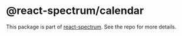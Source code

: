 # @react-spectrum/calendar

This package is part of [react-spectrum](https://github.com/watheia/rsp-kit). See the repo for more details.
